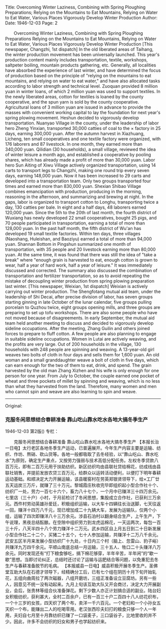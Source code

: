 Title: Overcoming Winter Laziness, Combining with Spring Ploughing Preparations; Relying on the Mountains to Eat Mountains, Relying on Water to Eat Water, Various Places Vigorously Develop Winter Production
Author:
Date: 1946-12-03
Page: 2

　　Overcoming Winter Laziness, Combining with Spring Ploughing Preparations
    Relying on the Mountains to Eat Mountains, Relying on Water to Eat Water, Various Places Vigorously Develop Winter Production
    [This newspaper, Changzhi, 1st dispatch] In the old liberated areas of Taihang, the winter production movement has been universally launched. This year's production content mainly includes transportation, textile, workshops, saltpeter boiling, mountain products gathering, etc. Generally, all localities have absorbed the experience of last winter, and have determined the focus of production based on the principle of "relying on the mountains to eat mountains, and relying on water to eat water," and have also allocated tasks according to labor strength and technical level. Zuoquan provided 8 million yuan in winter loans, of which 2 million yuan was used to support textiles. In the newly liberated areas, cotton for textiles is loaned by the county cooperative, and the spun yarn is sold by the county cooperative. Agricultural loans of 3 million yuan are issued in advance to provide the masses with convenient working capital to lay the foundation for next year's spring plowing movement. Heshun decided to vigorously develop transportation. Nuanyao Village in the county, under the leadership of labor hero Zheng Yinxian, transported 30,000 catties of coal to the × factory in 25 days, earning 300,000 yuan. After the autumn harvest in Xiazhuang, Licheng, ten small cooperatives and one textile factory were organized, with 176 laborers and 87 livestock. In one month, they earned more than 340,000 yuan. Qilidian (30 households), a small village, reviewed the idea of winter leisure a month ago, and established a cooperative by pooling shares, which has already made a profit of more than 30,000 yuan. Labor hero Sun Aiting of Xiwu Village actively organized transportation, using 14 carts to transport legs to Changzhi, making one round trip every seven days, earning 148,000 yuan. Now it has been increased to 29 carts and developed into a transportation team. Only two groups transported four times and earned more than 830,000 yuan. Shexian Shibao Village combines emancipation with production, producing in the morning, reasoning in the afternoon, and summarizing and brewing at night. In the gaps, labor is organized to transport cotton to Longhu, transporting twice a day, 130 catties per bale. In eight and a half days, 48 laborers earned 120,000 yuan. Since the 5th to the 20th of last month, the fourth district of Wuxiang has newly developed 22 small cooperatives, bought 25 pigs, and 70 people participated in transportation, earning a total of more than 128,000 yuan. In the past half month, the fifth district of Wu'an has developed 19 small textile factories. Within ten days, three villages (Naoshang, Huleishan, and Baoziyu) earned a total of more than 94,000 yuan. Shannan Bottom in Pingshun summarized one month of transportation, with 35 people and 20 livestock earning more than 80,000 yuan. At the same time, it was found that there was still the idea of "take a break" where "enough grain is harvested to eat, enough cotton is grown to wear, half a year of hard work, half a year of leisure." It was immediately discussed and corrected. The summary also discussed the combination of transportation and fertilizer transportation, so as to avoid repeating the mistake of decoupling winter production from spring plowing preparation last winter.
    [This newspaper, Weixian, 1st dispatch] Weixian is actively carrying out winter production. The Shengfotang mutual aid team, under the leadership of Shi Decai, after precise division of labor, has seven groups starting ginning in late October of the lunar calendar, five groups pulling porcelain to Quzhou twice, eight groups opening mills, and three groups are preparing to set up tofu workshops. There are also some people who have not moved because of disagreements. In early September, the mutual aid team held another meeting to discuss and decided to vigorously develop sideline occupations. After the meeting, Zhang Guilin and others joined forces to prepare to fluff cotton. A few people are also planning to engage in suitable sideline occupations. Women in Lutai are actively weaving, and the profits are very large. Out of 200 households in the village, 130 households with 248 people are spinning and weaving. A 13-year-old girl weaves two bolts of cloth in four days and sells them for 1,600 yuan. An old woman and a small granddaughter weave a bolt of cloth in five days, which can earn enough for the two of them to eat, drink, and spend. The grain harvested by the old man Zhang Xizhen and his wife is only enough for one person for one year. From July to October, the couple earned one pocket of wheat and three pockets of millet by spinning and weaving, which is no less than what they harvested from the land. Therefore, many women and men who cannot spin and weave are also learning to spin and weave.



<hr /> 

Original: 


### 克服冬闲思想结合春耕准备  靠山吃山靠水吃水各地大搞冬季生产

1946-12-03
第2版()
专栏：

　　克服冬闲思想结合春耕准备
    靠山吃山靠水吃水各地大搞冬季生产
    【本报长治一日电】太行老区各地冬季生产运动，已普遍展开。今年生产内容主要是运输、纺织、作坊、熬硝、砍山货等。各地一般都吸取了去冬经验，以“靠山吃山、靠水吃水”为原则，确定生产重点，又按劳力强弱与技术高低分配任务。左权冬季贷款八百万元，即有二百万元用于扶助纺织。新区纺织均由县联社贷给棉花，纺成线由县联社销售，并提前发放农贷三百万元，给群众以运转活动便利，以便打下明年春耕运动基础。和顺决定大力开展运输，该县暖窑村在劳英郑银贤领导下，给×工厂廿五天运炭三万斤，就赚了三十万元。黎城霞庄秋收完毕即组织起小型合作社十个、纺织厂一处，劳力一百七十六个，畜力八十七个，一个月中已赚洋三十四万余元。七里店（三十户）小村，于月前检讨了冬闲思想，集股成立合作社，已获利三万余元。西仵村劳动英雄孙爱廷，积极组织运输，以大车十四辆往长治送脚，七天往返一回，赚洋十四万八千元，现已增加成二十九辆大车，发展为运输队，仅两个小组，运输了四次即赚洋八十三万余元。涉县石泊村以翻身结合生产，上午生产，下午说理，黑夜总结酝酿。在空隙中组织劳力到龙虎运棉花，一天运两次，每包一百三十斤，八天半四十八个劳力赚洋十二万元。武乡四区自上月五日到二十日新发展小型合作社二十二个，买猪二十五个，七十人参加运输，共赚洋十二万八千余元。武安五区半月来发展小型纺织厂十九处，十日内三个村（脑上、忽雷山、豹子峪）共赚洋九万四千余元。平顺山南底总结一月运输，三十五人、牲口二十头赚洋八万余元。同时发现还有“打下粮食够吃，搞下棉花够穿，半年辛苦，半年闲”的“歇一歇”思想。当即讨论纠正，总结时还讨论了运输与运肥结合等问题，以免重犯去冬生产与春耕准备脱节的毛病。
    【本报威县一日电】威县积极开展冬季生产。圣佛堂互助大队在石德才领导下，经精确分工后，已有七个组在阴历十月下旬开始轧花，五组向曲周拉了两次磁器，八组开磨坊，三组正准备设立豆腐坊。另有一些人，因意见不统一没有动起来。九月上旬该互助大队又开会商讨，决定大力开展副业，会后，张贵林等组合伙准备弹花。剩下少数人亦正计划搞合适的副业。陆台妇女积极纺织，获利甚大，全村二百余户，已有一百三十户二百四十八人纺花织布，一个十三岁的女孩，四天织了两个布，卖洋一千六百元。一个老妇和一个小孙女五天织一个布，能赚出二人的吃喝零用。老汉张西珍夫妇打的粮食只够一个人一年用，夫妇自七月至十月靠纺织已赚了一口袋麦子，三口袋谷子，比地里收的并不少。因此，许多不会纺织的妇女和男子也学起纺织来。
